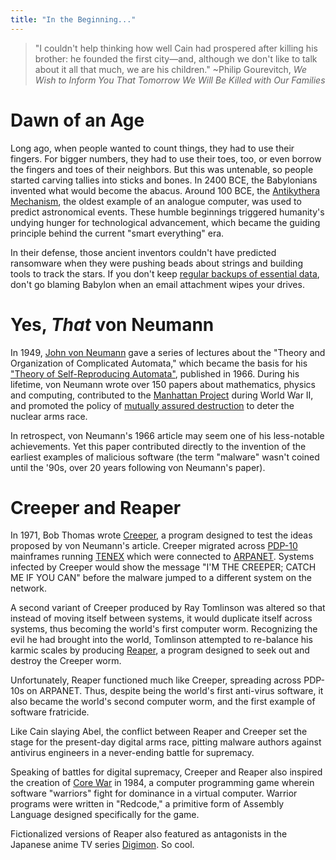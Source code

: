 ```yaml
---
title: "In the Beginning..."
---
```


> "I couldn't help thinking how well Cain had prospered after killing his brother: he founded the first city—and, although we don't like to talk about it all that much, we are his children." ~Philip Gourevitch, _We Wish to Inform You That Tomorrow We Will Be Killed with Our Families_

# Dawn of an Age

Long ago, when people wanted to count things, they had to use their fingers. For bigger numbers, they had to use their toes, too, or even borrow the fingers and toes of their neighbors. But this was untenable, so people started carving tallies into sticks and bones. In 2400 BCE, the Babylonians invented what would become the abacus. Around 100 BCE, the [Antikythera Mechanism](https://en.wikipedia.org/wiki/Antikythera_mechanism), the oldest example of an analogue computer, was used to predict astronomical events. These humble beginnings triggered humanity's undying hunger for technological advancement, which became the guiding principle behind the current "smart everything" era.

In their defense, those ancient inventors couldn't have predicted ransomware when they were pushing beads about strings and building tools to track the stars. If you don't keep [regular backups of essential data](https://www.google.com/search?q=3-2-1+backup+rule), don't go blaming Babylon when an email attachment wipes your drives.

# Yes, _That_ von Neumann

In 1949, [John von Neumann](https://en.wikipedia.org/wiki/John_von_Neumann) gave a series of lectures about the "Theory and Organization of Complicated Automata," which became the basis for his ["Theory of Self-Reproducing Automata"](http://cba.mit.edu/events/03.11.ASE/docs/VonNeumann.pdf), published in 1966. During his lifetime, von Neumann wrote over 150 papers about mathematics, physics and computing, contributed to the [Manhattan Project](https://en.wikipedia.org/wiki/Manhattan_Project) during World War II, and promoted the policy of [mutually assured destruction](https://en.wikipedia.org/wiki/Mutual_assured_destruction) to deter the nuclear arms race.

In retrospect, von Neumann's 1966 article may seem one of his less-notable achievements. Yet this paper contributed directly to the invention of the earliest examples of malicious software (the term "malware" wasn't coined until the '90s, over 20 years following von Neumann's paper).

# Creeper and Reaper

In 1971, Bob Thomas wrote [Creeper](https://en.wikipedia.org/wiki/Creeper_(program)), a program designed to test the ideas proposed by von Neumann's article. Creeper migrated across [PDP-10](https://en.wikipedia.org/wiki/PDP-10) mainframes running [TENEX](https://en.wikipedia.org/wiki/TENEX_(operating_system)) which were connected to [ARPANET](https://en.wikipedia.org/wiki/ARPANET). Systems infected by Creeper would show the message "I'M THE CREEPER; CATCH ME IF YOU CAN" before the malware jumped to a different system on the network.

A second variant of Creeper produced by Ray Tomlinson was altered so that instead of moving itself between systems, it would duplicate itself across systems, thus becoming the world's first computer worm. Recognizing the evil he had brought into the world, Tomlinson attempted to re-balance his karmic scales by producing [Reaper](https://en.wikipedia.org/wiki/Reaper_(program)), a program designed to seek out and destroy the Creeper worm.

Unfortunately, Reaper functioned much like Creeper, spreading across PDP-10s on ARPANET. Thus, despite being the world's first anti-virus software, it also became the world's second computer worm, and the first example of software fratricide.

Like Cain slaying Abel, the conflict between Reaper and Creeper set the stage for the present-day digital arms race, pitting malware authors against antivirus engineers in a never-ending battle for supremacy.

Speaking of battles for digital supremacy, Creeper and Reaper also inspired the creation of [Core War](https://en.wikipedia.org/wiki/Core_War) in 1984, a computer programming game wherein software "warriors" fight for dominance in a virtual computer. Warrior programs were written in "Redcode," a primitive form of Assembly Language designed specifically for the game.

Fictionalized versions of Reaper also featured as antagonists in the Japanese anime TV series [Digimon](https://en.wikipedia.org/wiki/Digimon_Tamers). So cool.
